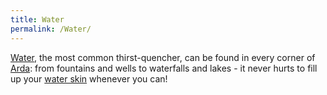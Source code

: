 ```yaml
---
title: Water
permalink: /Water/
---
```


[Water](Water "wikilink"), the most common thirst-quencher, can be found
in every corner of [Arda](Arda "wikilink"): from fountains and wells to
waterfalls and lakes - it never hurts to fill up your [water
skin](skin "wikilink") whenever you can!